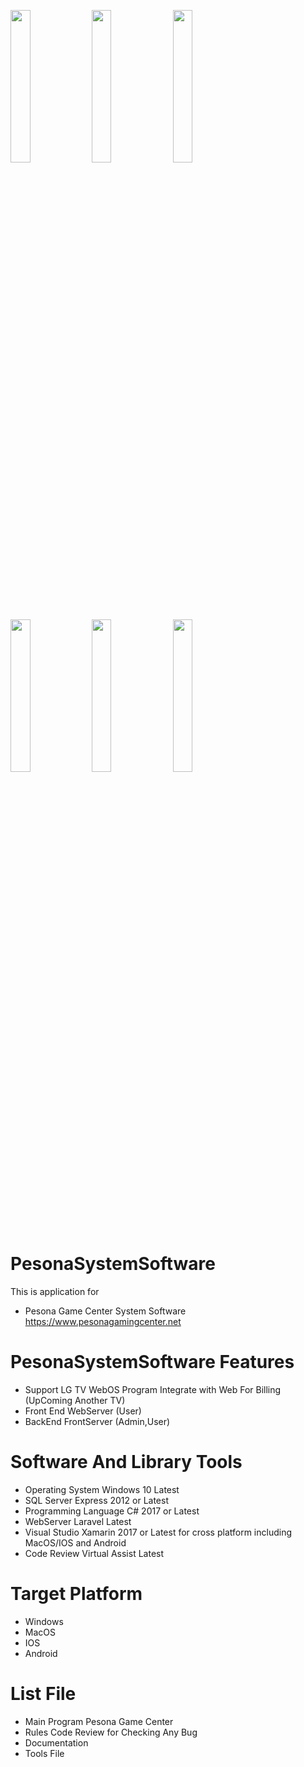 <img src="https://cloud.githubusercontent.com/assets/4307137/10105283/251b6868-63ae-11e5-9918-b789d9d682ec.png" width="25%"></img> <img src="https://cloud.githubusercontent.com/assets/4307137/10105290/2a183f3a-63ae-11e5-9380-50d9f6d8afd6.png" width="25%"></img> <img src="https://cloud.githubusercontent.com/assets/4307137/10105284/26aa7ad4-63ae-11e5-88b7-bc523a095c9f.png" width="25%"></img> <img src="https://cloud.githubusercontent.com/assets/4307137/10105288/28698fae-63ae-11e5-8ba7-a62360a8e8a7.png" width="25%"></img> <img src="https://cloud.githubusercontent.com/assets/4307137/10105283/251b6868-63ae-11e5-9918-b789d9d682ec.png" width="25%"></img> <img src="https://cloud.githubusercontent.com/assets/4307137/10105290/2a183f3a-63ae-11e5-9380-50d9f6d8afd6.png" width="25%"></img> 

# PesonaSystemSoftware
 This is application for
 - Pesona Game Center System Software https://www.pesonagamingcenter.net
# PesonaSystemSoftware Features
 - Support LG TV WebOS Program Integrate with Web For Billing (UpComing Another TV)
 - Front End WebServer (User)
 - BackEnd FrontServer (Admin,User)

# Software And Library Tools
 - Operating System Windows 10 Latest
 - SQL Server Express 2012 or Latest
 - Programming Language C# 2017 or Latest
 - WebServer Laravel Latest
 - Visual Studio Xamarin 2017 or Latest for cross platform including MacOS/IOS and Android
 - Code Review Virtual Assist Latest

# Target Platform
 - Windows
 - MacOS
 - IOS
 - Android

# List File
 - Main Program Pesona Game Center
 - Rules Code Review for Checking Any Bug
 - Documentation
 - Tools File

